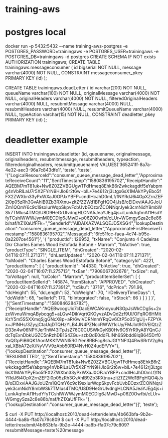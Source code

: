 # training-aws

# postgres local
docker run -p 5432:5432 --name training-aws-postgres -e POSTGRES_PASSWORD=trainingaws -e POSTGRES_USER=trainingaws -e POSTGRES_DB=trainingaws -d postgres
CREATE SCHEMA IF NOT exists AUTHORIZATION trainingaws;
CREATE TABLE trainingaws.messageconsumer (
	id bigserial NOT NULL,
	message varchar(4000) NOT NULL,
	CONSTRAINT messageconsumer_pkey PRIMARY KEY (id)
);

CREATE TABLE trainingaws.deadLetter (
	id  varchar(200)  NOT NULL,
	queueName varchar(100) NOT NULL,
	originalMessage varchar(4000) NOT NULL,
	originalHeaders varchar(4000) NOT NULL,
	filteredOriginalHeaders varchar(4000) NULL,
	resubmitMessage varchar(4000) NULL,
	resubmitHeaders varchar(4000) NULL,
	resubmitQueueName varchar(4000) NULL,
	typeAction varchar(15) NOT NULL,
	CONSTRAINT deadletter_pkey PRIMARY KEY (id)
);

# deadletter example
INSERT INTO trainingaws.deadletter
(id, queuename, originalmessage, originalheaders, resubmitmessage, resubmitheaders, typeaction, filteredoriginalheaders, resubmitqueuename)
VALUES('365241ff-8a7a-4e32-aec3-96a7c843dfe1', 'teste', 'teste', '{"LogicalResourceId":"consumer_queue_message_dead_letter","ApproximateReceiveCount":"11","SentTimestamp":"1580836195702","ReceiptHandle":"AQEBM7mT81uk+Nw8Z0ZZVBGUgwTFdHmeq8EhkB6rZwkckagdtf5eYabpmg4nVbRlLaU7r5X2FYrN9HJlo6r2t6w+blL+7e4612rj3Ltgx6sX1MAkYPyEbo5fFX2ZWXbn33yPxWXaJ0OPJxYBFP+cndIHcJhD0mLf/fNYRdJ6i4OpXZrnZEF2i0p05zRh3GvAhIB9Zb3RXtnu+zltZfZ2Wd1BFgHQO4jJsB/oEIDxviAAJGJoUZm1QQmY6c9c19sxIurWqpSkpvFcbUvbEOzxrZCONNqrJyek3cmNidY8mbWSk7TMlus4TMO/U8D9HeGrUIvdngHLCNA5JeaYJEg4js+iLunkAqfmAf1HsdYfyTCshlWWWJymM0ECDIg6JMwD+p06Z0Owfbi/cLUr+WGmgySza2c8e86b/naf/hZ1XaUfFFk=","SenderId":"AIDAIXAZVALSQEJD5XSG4","lookupDestination":"consumer_queue_message_dead_letter","ApproximateFirstReceiveTimestamp":"1580836195702","MessageId":"6fc51fcc-faea-4c74-b95e-0a2207ce4561"}', '{     "productId": 126952,     "txName": "Conjunto 4 Cadeiras Dkr Charles Eames Wood Estofada Botonê - Marrom",     "blActive": true,     "productType": "SINGLE_ITEM",     "dhCreated": "2020-02-04T16:07:11.271371",     "dhLastUpdated": "2020-02-04T16:07:11.271371",     "txModel": "Charles Eames Wood Estofada Botonê",     "categoryId": 4221,     "productItems": [         {             "productItemId": 144330,             "blActive": true,             "dhCreated": "2020-02-04T16:07:11.275713",             "txEan": "7908067202678",             "txSize": null,             "txVoltage": null,             "txColor": "Marrom",             "productItemSellerSet": [                 {                     "productItemSellerId": 146874,                     "itemStatus": "APPROVED",                     "dhCreated": "2020-02-04T16:07:11.273912",                     "txSku": "3716",                     "dcPrice": 791.96,                     "dcHeight": 55,                     "dcLength": 52,                     "dcWeight": 70,                     "irDeliveryTimeDays": 1,                     "dcWidth": 65,                     "sellerId": 170,   "blIntegrated": false,                  "irStock": 66                 }             ]         }     ] }', '[{"SentTimestamp":"1580846284782"},{"ReceiptHandle":"AQEBwcogUic7cDacEWCAKnoyuuN3GpJsWkCDg5s+2xzxWvnuWmqABybcqg5+aLGw4DikVqrtGKOyvzADvQd2zf9UI/OFqRO6HMitKzY5m5S5XXmqSjgGNcX8p+aR/6wiVCRNnmYRqQv6CtP5o051gUij+FZPYAx+JPlNHs/3ZyyjCtaUqDTQHzYLB4JN4PZNccRWW/1cUy/FMJlot9GVElQtzZD33n4w06NPYJerTnW43lTpJsZ76C0CUSWkGyKB0Hv6O5YrR9yA8YQnCJdcTqExnDbkUGZC5nRzhDB1S4ZGu+szbQdE0ddFLINh6S9bdd8lqB645Drf0YaQGpPiB6QK1AonMKKfVWNI5RGIYen8RBFcg8shJGfYNFtQ4RwSRrtV2g9qxaLXBbA72eX/NyVVV9zAbb50RD4NvH0Z4udEfVY="},{"lookupDestination":"consumer_queue_message_dead_letter"}]', 'RESUBMITTED', '[{"SentTimestamp":"1580836195702"},{"ReceiptHandle":"AQEBM7mT81uk+Nw8Z0ZZVBGUgwTFdHmeq8EhkB6rZwkckagdtf5eYabpmg4nVbRlLaU7r5X2FYrN9HJlo6r2t6w+blL+7e4612rj3Ltgx6sX1MAkYPyEbo5fFX2ZWXbn33yPxWXaJ0OPJxYBFP+cndIHcJhD0mLf/fNYRdJ6i4OpXZrnZEF2i0p05zRh3GvAhIB9Zb3RXtnu+zltZfZ2Wd1BFgHQO4jJsB/oEIDxviAAJGJoUZm1QQmY6c9c19sxIurWqpSkpvFcbUvbEOzxrZCONNqrJyek3cmNidY8mbWSk7TMlus4TMO/U8D9HeGrUIvdngHLCNA5JeaYJEg4js+iLunkAqfmAf1HsdYfyTCshlWWWJymM0ECDIg6JMwD+p06Z0Owfbi/cLUr+WGmgySza2c8e86b/naf/hZ1XaUfFFk="},{"lookupDestination":"consumer_queue_message_dead_letter"}]', 'teste');




$ curl -X PUT http://localhost:2010/dead-letter/delete/4b663bfa-9b2e-4444-ba8b-ffa07c79c809
$ curl -X PUT http://localhost:2010/dead-letter/resubmit/4b663bfa-9b2e-4444-ba8b-ffa07c79c809?resubmitMessage=teste%20message

